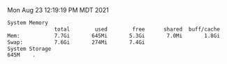 Mon Aug 23 12:19:19 PM MDT 2021
```bash
System Memory
               total        used        free      shared  buff/cache   available
Mem:           7.7Gi       645Mi       5.3Gi       7.0Mi       1.8Gi       6.7Gi
Swap:          7.6Gi       274Mi       7.4Gi
System Storage
645M	.
```

